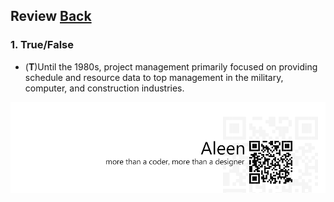 ## Review	[Back](./../projectManagement.md)

### 1. True/False

- (**T**)Until the 1980s, project management primarily focused on providing schedule and resource data to top management in the military, computer, and construction industries.

<a href="http://aleen42.github.io/" target="_blank" ><img src="./../../pic/tail.gif"></a>
